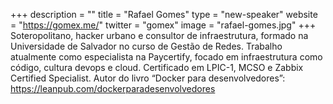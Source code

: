 +++
description = ""
title = "Rafael Gomes"
type = "new-speaker"
website = "https://gomex.me/"
twitter = "gomex"
image = "rafael-gomes.jpg"
+++
Soteropolitano, hacker urbano e consultor de infraestrutura, formado na Universidade de Salvador no curso de Gestão de Redes. Trabalho atualmente como especialista na Paycertify, focado em infraestrutura como código, cultura devops e cloud. Certificado em LPIC-1, MCSO e Zabbix Certified Specialist. Autor do livro “Docker para desenvolvedores”: https://leanpub.com/dockerparadesenvolvedores